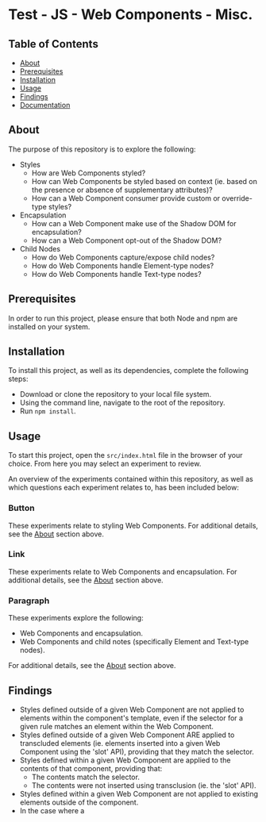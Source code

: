 # Test - JS - Web Components - Misc.

## Table of Contents
- [About](#about)
- [Prerequisites](#prerequisites)
- [Installation](#installation)
- [Usage](#usage)
- [Findings](#findings)
- [Documentation](#documentation)

## About
The purpose of this repository is to explore the following:
- Styles
  - How are Web Components styled?
  - How can Web Components be styled based on context (ie. based on the presence or absence of supplementary attributes)?
  - How can a Web Component consumer provide custom or override-type styles?
- Encapsulation
  - How can a Web Component make use of the Shadow DOM for encapsulation?
  - How can a Web Component opt-out of the Shadow DOM?
- Child Nodes
  - How do Web Components capture/expose child nodes?
  - How do Web Components handle Element-type nodes?
  - How do Web Components handle Text-type nodes?

## Prerequisites
In order to run this project, please ensure that both Node and npm are installed on your system.

## Installation
To install this project, as well as its dependencies, complete the following steps:
  - Download or clone the repository to your local file system.
  - Using the command line, navigate to the root of the repository.
  - Run `npm install`.

## Usage
To start this project, open the `src/index.html` file in the browser of your choice. From here you may select an experiment to review.

An overview of the experiments contained within this repository, as well as which questions each experiment relates to, has been included below:

### Button
These experiments relate to styling Web Components. For additional details, see the [About](#about) section above.

### Link
These experiments relate to Web Components and encapsulation. For additional details, see the [About](#about) section above.

### Paragraph
These experiments explore the following:
- Web Components and encapsulation.
- Web Components and child notes (specifically Element and Text-type nodes).

For additional details, see the [About](#about) section above.

## Findings

- Styles defined outside of a given Web Component are not applied to elements within the component's template, even if the selector for a given rule matches an element within the Web Component.
- Styles defined outside of a given Web Component ARE applied to transcluded elements (ie. elements inserted into a given Web Component using the 'slot' API), providing that they match the selector.
- Styles defined within a given Web Component are applied to the contents of that component, providing that:
  - The contents match the selector.
  - The contents were not inserted using transclusion (ie. the 'slot' API).
- Styles defined within a given Web Component are not applied to existing elements outside of the component.
- In the case where a <style> tag is inserted via the 'slot' API, rules and declarations ARE NOT applied to the contents of the Web Component, even if the selector for a given rule matches an element within the Web Component.

## Documentation
Currently, this project does not include any external documentation.

For an overview of the project's evolution, please consult the CHANGELOG.
